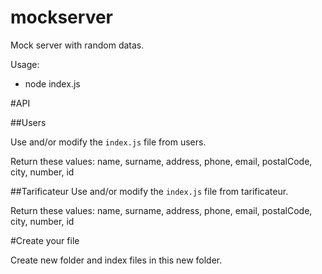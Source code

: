 # mockserver

Mock server with random datas. 

Usage: 
- node index.js

#API

##Users

Use and/or modify the `index.js` file from users.

Return these values: name, surname, address, phone, email, postalCode, city, number, id
 
##Tarificateur
Use and/or modify the `index.js` file from tarificateur.

Return these values: name, surname, address, phone, email, postalCode, city, number, id
 

#Create your file

Create new folder and index files in this new folder.

